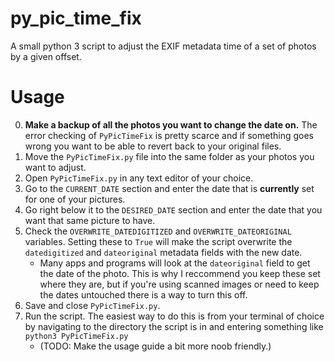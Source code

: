 # py_pic_time_fix
 A small python 3 script to adjust the EXIF metadata time of a set of photos by a given offset.

 # Usage
 0. **Make a backup of all the photos you want to change the date on.** The error checking of `PyPicTimeFix` is pretty scarce and if something goes wrong you want to be able to revert back to your original files.
 1. Move the `PyPicTimeFix.py` file into the same folder as your photos you want to adjust.
 2. Open `PyPicTimeFix.py` in any text editor of your choice.
 3. Go to the `CURRENT_DATE` section and enter the date that is **currently** set for one of your pictures.
 4. Go right below it to the `DESIRED_DATE` section and enter the date that you want that same picture to have.
 5. Check the `OVERWRITE_DATEDIGITIZED` and `OVERWRITE_DATEORIGINAL` variables. Setting these to `True` will make the script overwrite the `datedigitized` and `dateoriginal` metadata fields with the new date.
    - Many apps and programs will look at the `dateoriginal` field to get the date of the photo. This is why I reccommend you keep these set where they are, but if you're using scanned images or need to keep the dates untouched there is a way to turn this off.
6. Save and close `PyPicTimeFix.py`.
7. Run the script. The easiest way to do this is from your terminal of choice by navigating to the directory the script is in and entering something like `python3 PyPicTimeFix.py`
    - (TODO: Make the usage guide a bit more noob friendly.)
